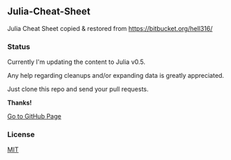 ## Julia-Cheat-Sheet
Julia Cheat Sheet copied &amp; restored from https://bitbucket.org/hell316/

### Status

Currently I'm updating the content to Julia v0.5.

Any help regarding cleanups and/or expanding data is greatly appreciated. 

Just clone this repo and send your pull requests.

**Thanks!**

[Go to GitHub Page](https://brakmic.github.io/Julia-Cheat-Sheet/)

### License

[MIT](https://github.com/brakmic/Julia-Cheat-Sheet/blob/master/LICENSE)
